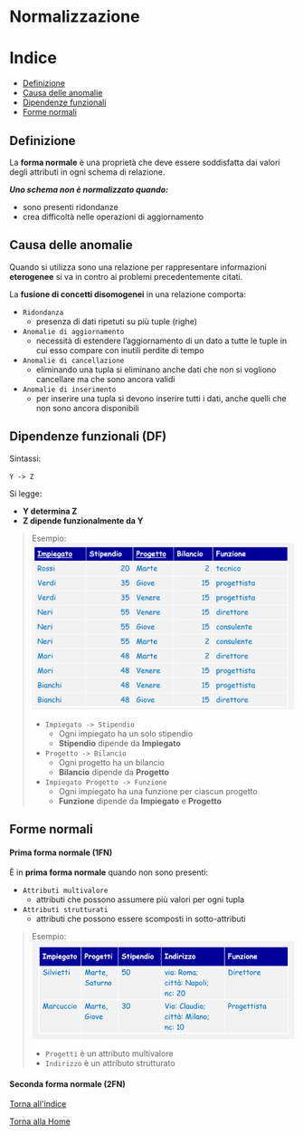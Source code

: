 # Normalizzazione


# Indice 
* [Definizione](#definizione)
* [Causa delle anomalie](#causa-delle-anomalie)
* [Dipendenze funzionali](#dipendenze-funzionali)
* [Forme normali](#forme-normali)





## Definizione
La **forma normale** è una proprietà che deve essere soddisfatta dai valori degli attributi in ogni schema di relazione.

***Uno schema non è normalizzato quando:***
* sono presenti ridondanze
* crea difficoltà nelle operazioni di aggiornamento

## Causa delle anomalie

Quando si utilizza sono una relazione per rappresentare informazioni **eterogenee** si va in contro ai problemi precedentemente citati.

La **fusione di concetti disomogenei** in una relazione comporta:
* `Ridondanza`
    - presenza di dati ripetuti su più tuple (righe) 
* `Anomalie di aggiornamento`
    -  necessità di estendere l’aggiornamento di un dato a tutte le tuple in cui esso compare con inutili perdite di tempo
* `Anomalie di cancellazione`
    - eliminando una tupla si eliminano anche dati che non si vogliono cancellare ma che sono ancora validi
* `Anomalie di inserimento`
    - per inserire una tupla si devono inserire tutti i dati, anche quelli che non sono ancora disponibili

## Dipendenze funzionali (DF)
Sintassi:

`Y -> Z`

Si legge: 
* **Y determina Z**
* **Z dipende funzionalmente da Y**

> Esempio:
> ![](/img/esempio_dipendenza.png)
>
>* `Impiegato -> Stipendio`
>   - Ogni impiegato ha un solo stipendio
>   - **Stipendio** dipende da **Impiegato**
>* `Progetto -> Bilancio`
>   - Ogni progetto ha un bilancio
>   - **Bilancio** dipende da **Progetto**
>* `Impiegato Progetto -> Funzione`
>   - Ogni impiegato ha una funzione per ciascun progetto
>   - **Funzione** dipende da **Impiegato** e **Progetto**



## Forme normali

#### Prima forma normale (1FN)
È in **prima forma normale** quando non sono presenti:
* `Attributi multivalore`
    - attributi che possono assumere più valori per ogni tupla
* `Attributi strutturati`
    - attributi che possono essere scomposti in sotto-attributi

> Esempio:
> ![](/img/1fn.png)
>
> * `Progetti` è un attributo multivalore
> * `Indirizzo` è un attributo strutturato

#### Seconda forma normale (2FN)





[Torna all'indice](#indice)

[Torna alla Home](/README.md)
